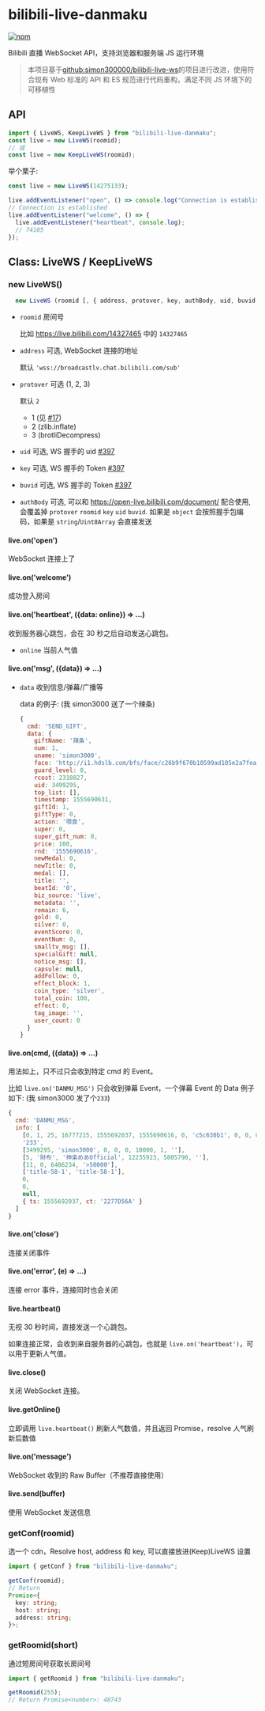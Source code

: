 # bilibili-live-danmaku

[![npm](https://img.shields.io/npm/v/bilibili-live-danmaku.svg)](https://www.npmjs.com/package/bilibili-live-danmaku)

Bilibili 直播 WebSocket API，支持浏览器和服务端 JS 运行环境

> 本项目基于[github:simon300000/bilibili-live-ws](https://github.com/simon300000/bilibili-live-ws)的项目进行改进，使用符合现有 Web 标准的 API 和 ES 规范进行代码重构，满足不同 JS 环境下的可移植性

## API

```javascript
import { LiveWS, KeepLiveWS } from "bilibili-live-danmaku";
const live = new LiveWS(roomid);
// 或
const live = new KeepLiveWS(roomid);
```

举个栗子:

```javascript
const live = new LiveWS(14275133);

live.addEventListener("open", () => console.log("Connection is established"));
// Connection is established
live.addEventListener("welcome", () => {
  live.addEventListener("heartbeat", console.log);
  // 74185
});
```

## Class: LiveWS / KeepLiveWS

### new LiveWS()

```typescript
  new LiveWS (roomid [, { address, protover, key, authBody, uid, buvid }])
```

- `roomid` 房间号

  比如 https://live.bilibili.com/14327465 中的 `14327465`

- `address` 可选, WebSocket 连接的地址

  默认 `'wss://broadcastlv.chat.bilibili.com/sub'`

- `protover` 可选 (1, 2, 3)

  默认 `2`

  - 1 (见 [#17](https://github.com/simon300000/bilibili-live-ws/issues/17))
  - 2 (zlib.inflate)
  - 3 (brotliDecompress)

- `uid` 可选, WS 握手的 uid [#397](https://github.com/simon300000/bilibili-live-ws/issues/397)

- `key` 可选, WS 握手的 Token [#397](https://github.com/simon300000/bilibili-live-ws/issues/397)

- `buvid` 可选, WS 握手的 Token [#397](https://github.com/simon300000/bilibili-live-ws/issues/397)

- `authBody` 可选, 可以和 <https://open-live.bilibili.com/document/> 配合使用, 会覆盖掉 `protover` `roomid` `key` `uid` `buvid`. 如果是 `object` 会按照握手包编码，如果是 `string`/`Uint8Array` 会直接发送

#### live.on('open')

WebSocket 连接上了

#### live.on('welcome')

成功登入房间

#### live.on('heartbeat', ({data: online}) => ...)

收到服务器心跳包，会在 30 秒之后自动发送心跳包。

- `online` 当前人气值

#### live.on('msg', ({data}) => ...)

- `data` 收到信息/弹幕/广播等

  data 的例子: (我 simon3000 送了一个辣条)

  ```javascript
  {
    cmd: 'SEND_GIFT',
    data: {
      giftName: '辣条',
      num: 1,
      uname: 'simon3000',
      face: 'http://i1.hdslb.com/bfs/face/c26b9f670b10599ad105e2a7fea4b5f21c0f0bcf.jpg',
      guard_level: 0,
      rcost: 2318827,
      uid: 3499295,
      top_list: [],
      timestamp: 1555690631,
      giftId: 1,
      giftType: 0,
      action: '喂食',
      super: 0,
      super_gift_num: 0,
      price: 100,
      rnd: '1555690616',
      newMedal: 0,
      newTitle: 0,
      medal: [],
      title: '',
      beatId: '0',
      biz_source: 'live',
      metadata: '',
      remain: 6,
      gold: 0,
      silver: 0,
      eventScore: 0,
      eventNum: 0,
      smalltv_msg: [],
      specialGift: null,
      notice_msg: [],
      capsule: null,
      addFollow: 0,
      effect_block: 1,
      coin_type: 'silver',
      total_coin: 100,
      effect: 0,
      tag_image: '',
      user_count: 0
    }
  }
  ```

#### live.on(cmd, ({data}) => ...)

用法如上，只不过只会收到特定 cmd 的 Event。

比如 `live.on('DANMU_MSG')` 只会收到弹幕 Event，一个弹幕 Event 的 Data 例子如下: (我 simon3000 发了个`233`)

```javascript
{
  cmd: 'DANMU_MSG',
  info: [
    [0, 1, 25, 16777215, 1555692037, 1555690616, 0, 'c5c630b1', 0, 0, 0],
    '233',
    [3499295, 'simon3000', 0, 0, 0, 10000, 1, ''],
    [5, '財布', '神楽めあOfficial', 12235923, 5805790, ''],
    [11, 0, 6406234, '>50000'],
    ['title-58-1', 'title-58-1'],
    0,
    0,
    null,
    { ts: 1555692037, ct: '2277D56A' }
  ]
}
```

#### live.on('close')

连接关闭事件

#### live.on('error', (e) => ...)

连接 error 事件，连接同时也会关闭

#### live.heartbeat()

无视 30 秒时间，直接发送一个心跳包。

如果连接正常，会收到来自服务器的心跳包，也就是 `live.on('heartbeat')`，可以用于更新人气值。

#### live.close()

关闭 WebSocket 连接。

#### live.getOnline()

立即调用 `live.heartbeat()` 刷新人气数值，并且返回 Promise，resolve 人气刷新后数值

#### live.on('message')

WebSocket 收到的 Raw Buffer（不推荐直接使用）

#### live.send(buffer)

使用 WebSocket 发送信息

### getConf(roomid)

选一个 cdn，Resolve host, address 和 key, 可以直接放进(Keep)LiveWS 设置

```typescript
import { getConf } from "bilibili-live-danmaku";

getConf(roomid);
// Return
Promise<{
  key: string;
  host: string;
  address: string;
}>;
```

### getRoomid(short)

通过短房间号获取长房间号

```typescript
import { getRoomid } from "bilibili-live-danmaku";

getRoomid(255);
// Return Promise<number>: 48743
```
